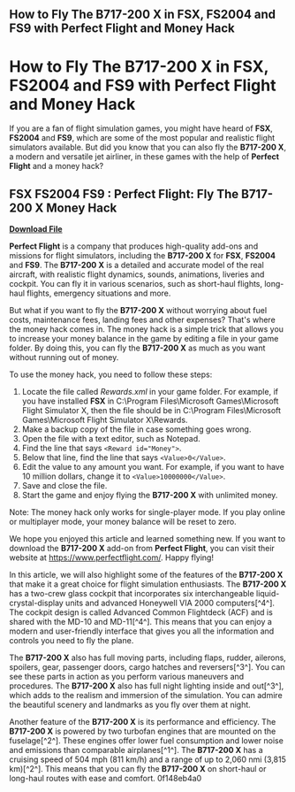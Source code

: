 ## How to Fly The B717-200 X in FSX, FS2004 and FS9 with Perfect Flight and Money Hack

  
# How to Fly The B717-200 X in FSX, FS2004 and FS9 with Perfect Flight and Money Hack
 
If you are a fan of flight simulation games, you might have heard of **FSX**, **FS2004** and **FS9**, which are some of the most popular and realistic flight simulators available. But did you know that you can also fly the **B717-200 X**, a modern and versatile jet airliner, in these games with the help of **Perfect Flight** and a money hack?
 
## FSX FS2004 FS9 : Perfect Flight: Fly The B717-200 X Money Hack


[**Download File**](https://www.google.com/url?q=https%3A%2F%2Furllio.com%2F2tKAU6&sa=D&sntz=1&usg=AOvVaw3XBXza-u4bsrXK8oyvHg4u)

 
**Perfect Flight** is a company that produces high-quality add-ons and missions for flight simulators, including the **B717-200 X** for **FSX**, **FS2004** and **FS9**. The **B717-200 X** is a detailed and accurate model of the real aircraft, with realistic flight dynamics, sounds, animations, liveries and cockpit. You can fly it in various scenarios, such as short-haul flights, long-haul flights, emergency situations and more.
 
But what if you want to fly the **B717-200 X** without worrying about fuel costs, maintenance fees, landing fees and other expenses? That's where the money hack comes in. The money hack is a simple trick that allows you to increase your money balance in the game by editing a file in your game folder. By doing this, you can fly the **B717-200 X** as much as you want without running out of money.
 
To use the money hack, you need to follow these steps:
 
1. Locate the file called *Rewards.xml* in your game folder. For example, if you have installed **FSX** in C:\Program Files\Microsoft Games\Microsoft Flight Simulator X, then the file should be in C:\Program Files\Microsoft Games\Microsoft Flight Simulator X\Rewards.
2. Make a backup copy of the file in case something goes wrong.
3. Open the file with a text editor, such as Notepad.
4. Find the line that says `<Reward id="Money">`.
5. Below that line, find the line that says `<Value>0</Value>`.
6. Edit the value to any amount you want. For example, if you want to have 10 million dollars, change it to `<Value>10000000</Value>`.
7. Save and close the file.
8. Start the game and enjoy flying the **B717-200 X** with unlimited money.

Note: The money hack only works for single-player mode. If you play online or multiplayer mode, your money balance will be reset to zero.
 
We hope you enjoyed this article and learned something new. If you want to download the **B717-200 X** add-on from **Perfect Flight**, you can visit their website at https://www.perfectflight.com/. Happy flying!
  
In this article, we will also highlight some of the features of the **B717-200 X** that make it a great choice for flight simulation enthusiasts. The **B717-200 X** has a two-crew glass cockpit that incorporates six interchangeable liquid-crystal-display units and advanced Honeywell VIA 2000 computers[^4^]. The cockpit design is called Advanced Common Flightdeck (ACF) and is shared with the MD-10 and MD-11[^4^]. This means that you can enjoy a modern and user-friendly interface that gives you all the information and controls you need to fly the plane.
 
The **B717-200 X** also has full moving parts, including flaps, rudder, ailerons, spoilers, gear, passenger doors, cargo hatches and reversers[^3^]. You can see these parts in action as you perform various maneuvers and procedures. The **B717-200 X** also has full night lighting inside and out[^3^], which adds to the realism and immersion of the simulation. You can admire the beautiful scenery and landmarks as you fly over them at night.
 
Another feature of the **B717-200 X** is its performance and efficiency. The **B717-200 X** is powered by two turbofan engines that are mounted on the fuselage[^2^]. These engines offer lower fuel consumption and lower noise and emissions than comparable airplanes[^1^]. The **B717-200 X** has a cruising speed of 504 mph (811 km/h) and a range of up to 2,060 nmi (3,815 km)[^2^]. This means that you can fly the **B717-200 X** on short-haul or long-haul routes with ease and comfort.
 0f148eb4a0
